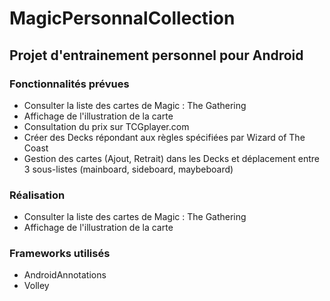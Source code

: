 # MagicPersonnalCollection

## Projet d'entrainement personnel pour Android

### Fonctionnalités prévues
* Consulter la liste des cartes de Magic : The Gathering
* Affichage de l'illustration de la carte
* Consultation du prix sur TCGplayer.com
* Créer des Decks répondant aux règles spécifiées par Wizard of The Coast
* Gestion des cartes (Ajout, Retrait) dans les Decks et déplacement entre 3 sous-listes (mainboard, sideboard, maybeboard)

### Réalisation
* Consulter la liste des cartes de Magic : The Gathering
* Affichage de l'illustration de la carte

### Frameworks utilisés
* AndroidAnnotations
* Volley
